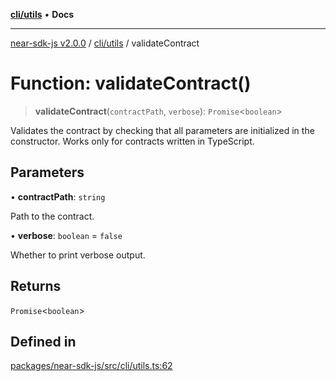 [**cli/utils**](../README.md) • **Docs**

***

[near-sdk-js v2.0.0](../../../packages.md) / [cli/utils](../README.md) / validateContract

# Function: validateContract()

> **validateContract**(`contractPath`, `verbose`): `Promise`\<`boolean`\>

Validates the contract by checking that all parameters are initialized in the constructor. Works only for contracts written in TypeScript.

## Parameters

• **contractPath**: `string`

Path to the contract.

• **verbose**: `boolean` = `false`

Whether to print verbose output.

## Returns

`Promise`\<`boolean`\>

## Defined in

[packages/near-sdk-js/src/cli/utils.ts:62](https://github.com/dim-daskalov/near-sdk-js/blob/f8f6e35ac266a6f748747b51c0b9a0192677684e/packages/near-sdk-js/src/cli/utils.ts#L62)
